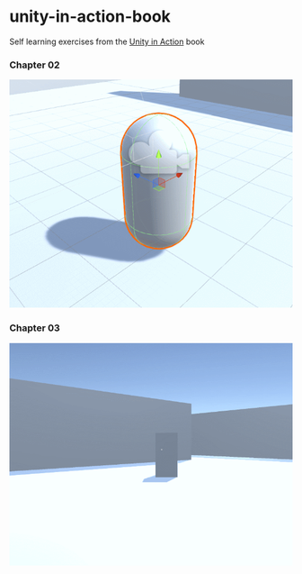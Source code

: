# unity-in-action-book
Self learning exercises from the [Unity in Action](https://www.manning.com/books/unity-in-action) book

### Chapter 02
![Chapter 02](https://github.com/ivanarellano/unity-in-action-book/blob/master/Ch02/ch02.gif)

### Chapter 03
![Chapter 03](https://github.com/ivanarellano/unity-in-action-book/blob/master/Ch03/ch03.gif)